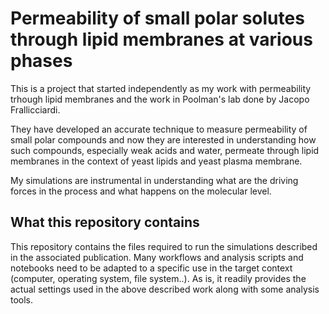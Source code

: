 # Permeability of small polar solutes through lipid membranes at various phases

This is a project that started independently 
as my work with permeability trhough lipid membranes and 
the work in Poolman's lab done by Jacopo Frallicciardi. 

They have developed an accurate technique to measure permeability of small polar compounds 
and now they are interested in understanding how such compounds, especially weak acids and water,
permeate through lipid membranes in the context of yeast lipids and yeast plasma membrane. 

My simulations are instrumental in understanding what are the driving forces in the process and
what happens on the molecular level. 

## What this repository contains

This repository contains the files required to run the simulations described in the associated publication. 
Many workflows and analysis scripts and notebooks need to be adapted to a specific use in the target context
(computer, operating system, file system..).
As is, it readily provides the actual settings used in the above described work along with some analysis tools. 
